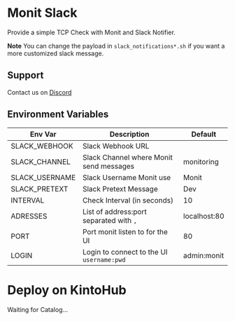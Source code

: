 # Monit Slack

Provide a simple TCP Check with Monit and Slack Notifier.

**Note**
You can change the payload in `slack_notifications*.sh` if you want a more customized slack message.

## Support

Contact us on [Discord](https://discordapp.com/invite/jqDHRxD)

## Environment Variables

| Env Var        | Description                               | Default      |
|----------------|-------------------------------------------|--------------|
| SLACK_WEBHOOK  | Slack Webhook URL                         |              |
| SLACK_CHANNEL  | Slack Channel where Monit send messages   | monitoring   |
| SLACK_USERNAME | Slack Username Monit use                  | Monit        |
| SLACK_PRETEXT  | Slack Pretext Message                     | Dev          |
| INTERVAL       | Check Interval (in seconds)               | 10           |
| ADRESSES       | List of address:port separated with `,`   | localhost:80 |
| PORT           | Port monit listen to for the UI           | 80           |
| LOGIN          | Login to connect to the UI `username:pwd` | admin:monit  |

# Deploy on KintoHub

Waiting for Catalog...
